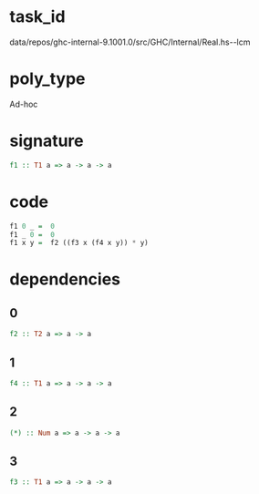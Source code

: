 
# task_id
data/repos/ghc-internal-9.1001.0/src/GHC/Internal/Real.hs--lcm

# poly_type
Ad-hoc

# signature
```haskell
f1 :: T1 a => a -> a -> a
```   

# code
```haskell
f1 0 _ =  0
f1 _ 0 =  0
f1 x y =  f2 ((f3 x (f4 x y)) * y)
```

# dependencies
## 0
```haskell
f2 :: T2 a => a -> a
```
## 1
```haskell
f4 :: T1 a => a -> a -> a
```
## 2
```haskell
(*) :: Num a => a -> a -> a
```
## 3
```haskell
f3 :: T1 a => a -> a -> a
```